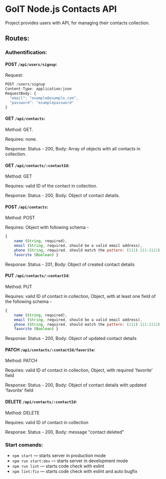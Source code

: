 # GoIT Node.js Contacts API

Project provides users with API, for managing their contacts collection.

## Routes:

### Authentification:

#### POST `/api/users/signup`:

Request:

```javascript
POST /users/signup
Content-Type: application/json
RequestBody: {
  "email": "example@example.com",
  "password": "examplepassword"
}
```

#### GET `/api/contacts`:

Method: GET.

Requires: none.

Response: Status - 200, Body: Array of objects with all contacts in collection.

#### GET `/api/contacts/:contactId`:

Method: GET

Requires: valid ID of the contact in collection.

Response: Status - 200, Body: Object of contact details.

#### POST `/api/contacts`:

Method: POST

Requires: Object with following schema -

```javascript
{
    name (String, required),
    email (String, required, should be a valid email address),
    phone (String, required, should match the pattern: (111) 111-1111),
    favorite (Boolean) }
```

Response: Status - 201, Body: Object of created contact details

#### PUT `/api/contacts/:contactId`:

Method: PUT

Requires: valid ID of contact in collection, Object, with at least one field of the following
schema -

```javascript
{
    name (String, required),
    email (String, required, should be a valid email address),
    phone (String, required, should match the pattern: (111) 111-1111),
    favorite (Boolean) }
```

Response: Status - 200, Body: Object of updated contact details

#### PATCH `/api/contacts/:contactId/favorite`:

Method: PATCH

Requires: valid ID of contact in collection, Object, with required 'favorite' field

Response: Status - 200, Body: Object of contact details with updated 'favorite' field

#### DELETE `/api/contacts/:contactId`:

Method: DELETE

Requires: valid ID of contact in collection

Response: Status - 200, Body: message "contact deleted"

### Start comands:

- `npm start` &mdash; starts server in production mode
- `npm run start:dev` &mdash; starts server in development mode
- `npm run lint` &mdash; starts code check with eslint
- `npm lint:fix` &mdash; starts code check with eslint and auto bugfix
